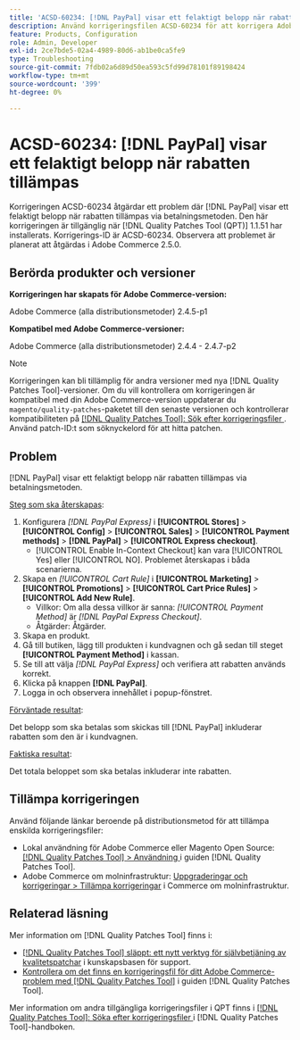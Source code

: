 ```yaml
---
title: 'ACSD-60234: [!DNL PayPal] visar ett felaktigt belopp när rabatt tillämpas'
description: Använd korrigeringsfilen ACSD-60234 för att korrigera Adobe Commerce-problemet där  [!DNL PayPal]  visar ett felaktigt belopp när rabatten tillämpas via betalningsmetoden.
feature: Products, Configuration
role: Admin, Developer
exl-id: 2ce7bde5-02a4-4989-80d6-ab1be0ca5fe9
type: Troubleshooting
source-git-commit: 7fdb02a6d89d50ea593c5fd99d78101f89198424
workflow-type: tm+mt
source-wordcount: '399'
ht-degree: 0%

---
```


# ACSD-60234: [!DNL PayPal] visar ett felaktigt belopp när rabatten tillämpas

Korrigeringen ACSD-60234 åtgärdar ett problem där [!DNL PayPal] visar ett felaktigt belopp när rabatten tillämpas via betalningsmetoden. Den här korrigeringen är tillgänglig när [!DNL Quality Patches Tool (QPT)] 1.1.51 har installerats. Korrigerings-ID är ACSD-60234. Observera att problemet är planerat att åtgärdas i Adobe Commerce 2.5.0.

## Berörda produkter och versioner

**Korrigeringen har skapats för Adobe Commerce-version:**

Adobe Commerce (alla distributionsmetoder) 2.4.5-p1

**Kompatibel med Adobe Commerce-versioner:**

Adobe Commerce (alla distributionsmetoder) 2.4.4 - 2.4.7-p2

>[!NOTE]
>
>Korrigeringen kan bli tillämplig för andra versioner med nya [!DNL Quality Patches Tool]-versioner. Om du vill kontrollera om korrigeringen är kompatibel med din Adobe Commerce-version uppdaterar du `magento/quality-patches`-paketet till den senaste versionen och kontrollerar kompatibiliteten på [[!DNL Quality Patches Tool]: Sök efter korrigeringsfiler ](https://experienceleague.adobe.com/tools/commerce-quality-patches/index.html). Använd patch-ID:t som söknyckelord för att hitta patchen.

## Problem

[!DNL PayPal] visar ett felaktigt belopp när rabatten tillämpas via betalningsmetoden.

<u>Steg som ska återskapas</u>:

1. Konfigurera *[!DNL PayPal Express]* i **[!UICONTROL Stores]** > **[!UICONTROL Config]** > **[!UICONTROL Sales]** > **[!UICONTROL Payment methods]** > **[!DNL PayPal]** > **[!UICONTROL Express checkout]**.
   * [!UICONTROL Enable In-Context Checkout] kan vara [!UICONTROL Yes] eller [!UICONTROL NO]. Problemet återskapas i båda scenarierna.
1. Skapa en *[!UICONTROL Cart Rule]* i **[!UICONTROL Marketing]** > **[!UICONTROL Promotions]** > **[!UICONTROL Cart Price Rules]** > **[!UICONTROL Add New Rule]**.
   * Villkor: Om alla dessa villkor är sanna: *[!UICONTROL Payment Method]* är *[!DNL PayPal Express Checkout]*.
   * Åtgärder: Åtgärder.
1. Skapa en produkt.
1. Gå till butiken, lägg till produkten i kundvagnen och gå sedan till steget **[!UICONTROL Payment Method]** i kassan.
1. Se till att välja *[!DNL PayPal Express]* och verifiera att rabatten används korrekt.
1. Klicka på knappen **[!DNL PayPal]**.
1. Logga in och observera innehållet i popup-fönstret.

<u>Förväntade resultat</u>:

Det belopp som ska betalas som skickas till [!DNL PayPal] inkluderar rabatten som den är i kundvagnen.

<u>Faktiska resultat</u>:

Det totala beloppet som ska betalas inkluderar inte rabatten.

## Tillämpa korrigeringen

Använd följande länkar beroende på distributionsmetod för att tillämpa enskilda korrigeringsfiler:

* Lokal användning för Adobe Commerce eller Magento Open Source: [[!DNL Quality Patches Tool] > Användning ](/help/tools/quality-patches-tool/usage.md) i guiden [!DNL Quality Patches Tool].
* Adobe Commerce om molninfrastruktur: [Uppgraderingar och korrigeringar > Tillämpa korrigeringar](https://experienceleague.adobe.com/docs/commerce-cloud-service/user-guide/develop/upgrade/apply-patches.html) i Commerce om molninfrastruktur.

## Relaterad läsning

Mer information om [!DNL Quality Patches Tool] finns i:

* [[!DNL Quality Patches Tool] släppt: ett nytt verktyg för självbetjäning av kvalitetspatchar](https://experienceleague.adobe.com/en/docs/commerce-operations/tools/quality-patches-tool/quality-patches-tool-to-self-serve-quality-patches) i kunskapsbasen för support.
* [Kontrollera om det finns en korrigeringsfil för ditt Adobe Commerce-problem med  [!DNL Quality Patches Tool]](/help/tools/quality-patches-tool/patches-available-in-qpt/check-patch-for-magento-issue-with-magento-quality-patches.md) i guiden [!DNL Quality Patches Tool].

Mer information om andra tillgängliga korrigeringsfiler i QPT finns i [[!DNL Quality Patches Tool]: Söka efter korrigeringsfiler ](https://experienceleague.adobe.com/tools/commerce-quality-patches/index.html) i [!DNL Quality Patches Tool]-handboken.
